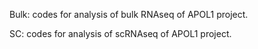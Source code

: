 Bulk: codes for analysis of bulk RNAseq of APOL1 project.

SC: codes for analysis of scRNAseq of APOL1 project.

